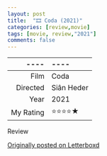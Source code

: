 ```yaml
---
layout: post
title:  "🎞️ Coda (2021)"
categories: [review,movie]
tags: [movie, review,"2021"]
comments: false
---
```


----|----
--: | :--
Film | Coda
Directed | Siân Heder
Year | 2021
My Rating | ⭐⭐⭐⭐★

Review

[Originally posted on Letterboxd](https://letterboxd.com/nickbarrett/film/coda/-2021)

